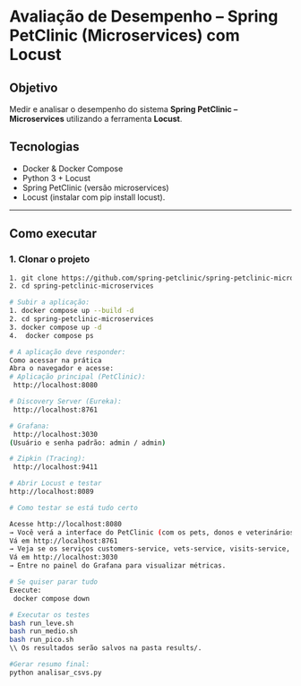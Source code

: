 # Avaliação de Desempenho – Spring PetClinic (Microservices) com Locust

## Objetivo
Medir e analisar o desempenho do sistema **Spring PetClinic – Microservices** utilizando a ferramenta **Locust**.

## Tecnologias
- Docker & Docker Compose
- Python 3 + Locust
- Spring PetClinic (versão microservices)
- Locust (instalar com pip install locust).


---

## Como executar

### 1. Clonar o projeto
```bash
1. git clone https://github.com/spring-petclinic/spring-petclinic-microservices.git
2. cd spring-petclinic-microservices

# Subir a aplicação:
1. docker compose up --build -d
2. cd spring-petclinic-microservices
3. docker compose up -d
4.  docker compose ps

# A aplicação deve responder:
Como acessar na prática
Abra o navegador e acesse:
# Aplicação principal (PetClinic):
 http://localhost:8080

# Discovery Server (Eureka):
 http://localhost:8761

# Grafana:
 http://localhost:3030
(Usuário e senha padrão: admin / admin)

# Zipkin (Tracing):
 http://localhost:9411

# Abrir Locust e testar
http://localhost:8089

# Como testar se está tudo certo

Acesse http://localhost:8080
→ Você verá a interface do PetClinic (com os pets, donos e veterinários).
Vá em http://localhost:8761
→ Veja se os serviços customers-service, vets-service, visits-service, api-gateway estão todos UP.
Vá em http://localhost:3030
→ Entre no painel do Grafana para visualizar métricas.

# Se quiser parar tudo
Execute:
 docker compose down

# Executar os testes
bash run_leve.sh
bash run_medio.sh
bash run_pico.sh
\\ Os resultados serão salvos na pasta results/.

#Gerar resumo final:
python analisar_csvs.py




